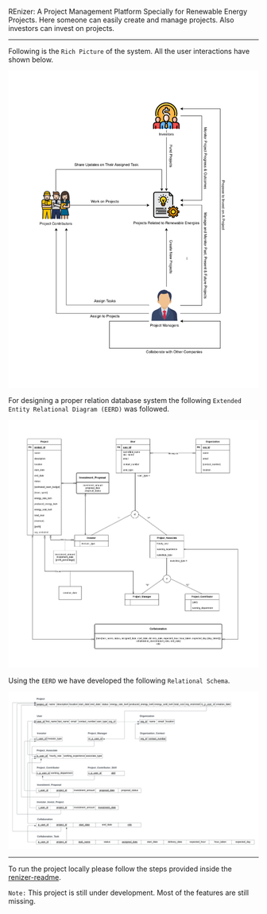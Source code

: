 REnizer: A Project Management Platform Specially for Renewable Energy Projects. Here someone can easily create and manage projects. Also investors can invest on projects.

<hr>

Following is the `Rich Picture` of the system. All the user interactions have shown below.

<picture>
    <img src="rich_picture.png" alt="renizer-logo">
</picture>

For designing a proper relation database system the following `Extended Entity Relational Diagram (EERD)` was followed.

<picture>
    <img src="eerd.png" alt="renizer-logo">
</picture>

Using the `EERD` we have developed the following `Relational Schema`.

<picture>
    <img src="relational_schema.png" alt="renizer-logo">
</picture>

<hr>

To run the project locally please follow the steps provided inside the [renizer-readme](renizer-web/README.md).

`Note:` This project is still under development. Most of the features are still missing. 